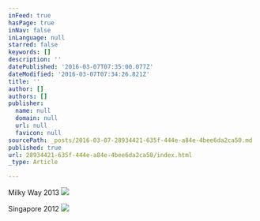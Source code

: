 ```yaml
---
inFeed: true
hasPage: true
inNav: false
inLanguage: null
starred: false
keywords: []
description: ''
datePublished: '2016-03-07T07:35:00.077Z'
dateModified: '2016-03-07T07:34:26.821Z'
title: ''
author: []
authors: []
publisher:
  name: null
  domain: null
  url: null
  favicon: null
sourcePath: _posts/2016-03-07-28934421-635f-444e-a84e-4bee6da2ca50.md
published: true
url: 28934421-635f-444e-a84e-4bee6da2ca50/index.html
_type: Article

---
```

Milky Way 2013
![](https://the-grid-user-content.s3-us-west-2.amazonaws.com/cc8659ee-46ad-4093-b41c-0fb6560ccd48.jpg)

Singapore 2012
![](https://the-grid-user-content.s3-us-west-2.amazonaws.com/e8739614-b6dd-4973-a233-494515001dc2.jpg)